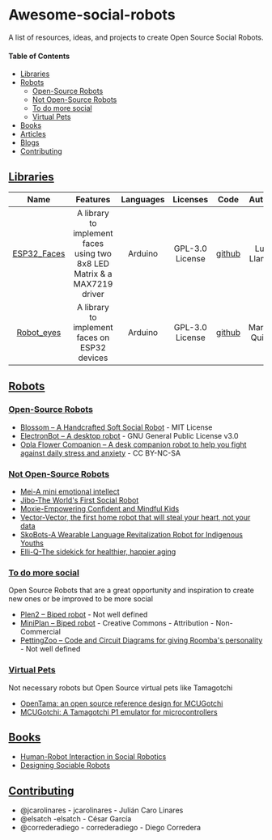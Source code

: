 # Awesome-social-robots
A list of resources, ideas, and projects to create Open Source Social Robots.

#### Table of Contents

* [Libraries](#libraries)
* [Robots](#robots)
  * [Open-Source Robots](#robots)
  * [Not Open-Source Robots](#not-open-robots)
  * [To do more social](#todo-more-social)
  * [Virtual Pets](#virtual-pets)
* [Books](#books)
* [Articles](#articles)
* [Blogs](#blogs)
* [Contributing](#contributing)

## [Libraries](#libraries)

| Name | Features | Languages | Licenses | Code | Author |
|:----:|:--------:|:---------:|:--------:|:----:|:----------:|
| [ESP32_Faces](https://github.com/luisllamasbinaburo/ESP32_Faces) | A library to implement faces using two 8x8 LED Matrix & a MAX7219 driver | Arduino |  GPL-3.0 License | [github](https://github.com/luisllamasbinaburo/ESP32_Faces) | Luis Llamas |
| [Robot_eyes](https://github.com/marcos-q/Robot_eyes) | A library to implement faces on ESP32 devices | Arduino |  GPL-3.0 License | [github](https://github.com/marcos-q/Robot_eyes) | Marcos Quiléz |

## [Robots](#robots)

### [Open-Source Robots](#open-robots)
- [Blossom – A Handcrafted Soft Social Robot](https://github.com/hrc2/blossom-public) - MIT License
- [ElectronBot – A desktop robot](https://github.com/peng-zhihui/ElectronBot) - GNU General Public License v3.0
- [Opla Flower Companion – A desk companion robot to help you fight against daily stress and anxiety](https://create.arduino.cc/projecthub/jcarolinares/opla-flower-robot-companion-cloudgames2022-dc6229) - CC BY-NC-SA
 
### [Not Open-Source Robots](#not-open-robots)
- [Mei-A mini emotional intellect](https://grazinabockute.wixsite.com/design/mei)
- [Jibo-The World's First Social Robot](https://jibo.com/)
- [Moxie-Empowering Confident and Mindful Kids](https://embodied.com/)
- [Vector-Vector, the first home robot that will steal your heart, not your data](https://www.digitaldreamlabs.com/products/vector-robot)
- [SkoBots-A Wearable Language Revitalization Robot for Indigenous Youths](https://www.steamconnection.org/skobots)
- [Elli-Q-The sidekick for healthier, happier aging](https://elliq.com/)


### [To do more social](#todo-more-social)

Open Source Robots that are a great opportunity and inspiration to create new ones or be improved to be more social

- [Plen2 – Biped robot](https://github.com/plenprojectcompany/PLEN2) - Not well defined
- [MiniPlan – Biped robot](https://github.com/GeorgeChiou/MiniPlan-V6) - Creative Commons - Attribution - Non-Commercial
- [PettingZoo – Code and Circuit Diagrams for giving Roomba's personality](https://github.com/chaudhuryB/PettingZoo) - Not well defined

### [Virtual Pets](#virtual-pets)

Not necessary robots but Open Source virtual pets like Tamagotchi

- [OpenTama: an open source reference design for MCUGotchi](http://blog.rona.fr/post/2022/04/21/OpenTama-an-open-source-reference-design-for-MCUGotchi)
- [MCUGotchi: A Tamagotchi P1 emulator for microcontrollers](https://github.com/jcrona/mcugotchi)

## [Books](#books)

- [Human-Robot Interaction in Social Robotics](https://www.amazon.com/Human-Robot-Interaction-Social-Robotics-Takayuki/dp/1466506970)
- [Designing Sociable Robots](https://books.google.es/books?id=402dquhxSTQC&redir_esc=y&utm_source=pocket_mylist)

## [Contributing](#contributing)
- @jcarolinares - jcarolinares - Julián Caro Linares
- @elsatch -elsatch - César García
- @correderadiego - correderadiego - Diego Corredera




